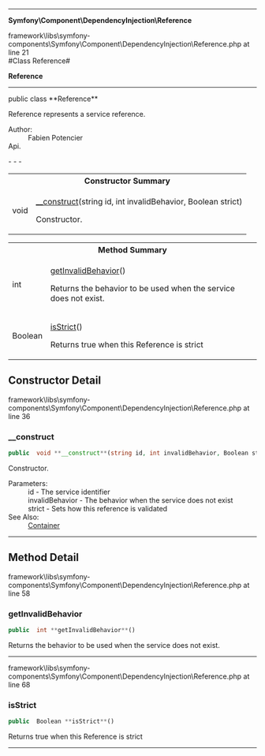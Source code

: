 - - -

**Symfony\Component\DependencyInjection\Reference**
<div class="location">framework\libs\symfony-components\Symfony\Component\DependencyInjection\Reference.php at line 21</div>
#Class Reference#

**Reference**


- - -

<p class="signature">public  class **Reference**</p>

<div class="comment" id="overview_description"><p>Reference represents a service reference.</p></div>

<dl>
<dt>Author:</dt>
<dd>Fabien Potencier <fabien@symfony.com></dd>
<dt>Api.</dt>
</dl>
- - -

<table id="summary_constructor">
<tr><th colspan="2">Constructor Summary</th></tr>
<tr>
<td class="type"> void</td>
<td class="description"><p class="name"><a href="#__construct">__construct</a>(string id, int invalidBehavior, Boolean strict)</p><p class="description">Constructor.</p></td>
</tr>
</table>

<table id="summary_method">
<tr><th colspan="2">Method Summary</th></tr>
<tr>
<td class="type"> int</td>
<td class="description"><p class="name"><a href="#getInvalidBehavior">getInvalidBehavior</a>()</p><p class="description">Returns the behavior to be used when the service does not exist.</p></td>
</tr>
<tr>
<td class="type"> Boolean</td>
<td class="description"><p class="name"><a href="#isStrict">isStrict</a>()</p><p class="description">Returns true when this Reference is strict</p></td>
</tr>
</table>

<h2 id="detail_method">Constructor Detail</h2>
<div class="location">framework\libs\symfony-components\Symfony\Component\DependencyInjection\Reference.php at line 36</div>
<h3 id="__construct()">__construct</h3>

```php
public  void **__construct**(string id, int invalidBehavior, Boolean strict)
```
<div class="details">
<p>Constructor.</p><dl>
<dt>Parameters:</dt>
<dd>id - The service identifier</dd>
<dd>invalidBehavior - The behavior when the service does not exist</dd>
<dd>strict - Sets how this reference is validated</dd>
<dt>See Also:</dt>
<dd><a href="../../../symfony/component/dependencyinjection/container.html">Container</a></dd>
</dl>
</div>

- - -

<h2 id="detail_method">Method Detail</h2>
<div class="location">framework\libs\symfony-components\Symfony\Component\DependencyInjection\Reference.php at line 58</div>
<h3 id="getInvalidBehavior()">getInvalidBehavior</h3>

```php
public  int **getInvalidBehavior**()
```
<div class="details">
<p>Returns the behavior to be used when the service does not exist.</p></div>

- - -

<div class="location">framework\libs\symfony-components\Symfony\Component\DependencyInjection\Reference.php at line 68</div>
<h3 id="isStrict()">isStrict</h3>

```php
public  Boolean **isStrict**()
```
<div class="details">
<p>Returns true when this Reference is strict</p></div>

- - -

